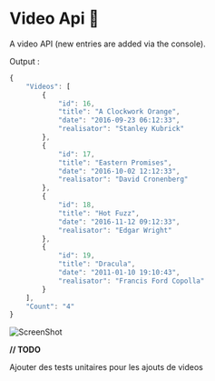Video Api :vhs:
============

A video API (new entries are added via the console).

Output :

```javascript
{
    "Videos": [
        {
            "id": 16,
            "title": "A Clockwork Orange",
            "date": "2016-09-23 06:12:33",
            "realisator": "Stanley Kubrick"
        },
        {
            "id": 17,
            "title": "Eastern Promises",
            "date": "2016-10-02 12:12:33",
            "realisator": "David Cronenberg"
        },
        {
            "id": 18,
            "title": "Hot Fuzz",
            "date": "2016-11-12 09:12:33",
            "realisator": "Edgar Wright"
        },
        {
            "id": 19,
            "title": "Dracula",
            "date": "2011-01-10 19:10:43",
            "realisator": "Francis Ford Copolla"
        }
    ],
    "Count": "4"
}
```

![ScreenShot](https://raw.github.com/val--/video-api/master/screenshot.png)


**// TODO**

Ajouter des tests unitaires pour les ajouts de videos
